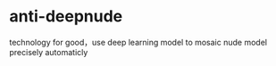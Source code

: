 # anti-deepnude
technology for good，use deep learning model to mosaic nude model precisely automaticly
